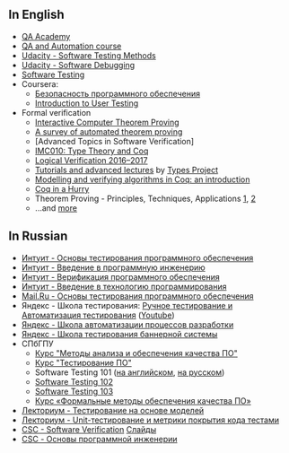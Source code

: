 ## In English

* [QA Academy](https://github.com/TelerikAcademy/QA-Academy)
* [QA and Automation course](https://github.com/HackBulgaria/QA-and-Automation-101)
* [Udacity - Software Testing Methods](https://www.udacity.com/course/software-testing--cs258)
* [Udacity - Software Debugging](https://www.udacity.com/course/software-debugging--cs259)
* [Software Testing](http://compsciclub.ru/courses/softwaretesting/2008-spring/)
* Coursera:
  * [Безопасность программного обеспечения](https://ru.coursera.org/learn/software-security)
  * [Introduction to User Testing](https://ru.coursera.org/learn/ui-testing/lecture/aal6p/introduction-to-user-testing)
* Formal verification
  * [Interactive Computer Theorem Proving](http://adam.chlipala.net/itp/)
  * [A survey of automated theorem proving](http://compsciclub.ru/en/courses/theoremproving/2013-autumn/)
  * [Advanced Topics in Software Verification]
  * [IMC010: Type Theory and Coq](http://www.cs.ru.nl/~freek/courses/tt-2011/)
  * [Logical Verification 2016–2017](http://www.cs.vu.nl//~jbe248/lv2017/)
  * [Tutorials and advanced lectures](http://www.cse.chalmers.se/research/group/logic/Types/tutorials.html) by [Types Project](http://www.cse.chalmers.se/research/group/logic/Types/index.html)
  * [Modelling and verifying algorithms in Coq: an introduction](https://www.di.ens.fr/~zappa/teaching/coq/ecole10/)
  * [Coq in a Hurry](https://cel.archives-ouvertes.fr/file/index/docid/72365/filename/coq-hurry.pdf)
  * Theorem Proving - Principles, Techniques, Applications [1](https://www.cse.unsw.edu.au/~cs4161/16s2/), [2](https://www.cse.unsw.edu.au/~kleing/teaching/thprv-04/index.html)
  * ...and [more](https://coq.inria.fr/cocorico/CoqInTheClassroom)

## In Russian

* [Интуит - Основы тестирования программного обеспечения](http://www.intuit.ru/studies/courses/48/48/info)
* [Интуит - Введение в программную инженерию](http://www.intuit.ru/studies/courses/497/353/info)
* [Интуит - Верификация программного обеспечения](http://www.intuit.ru/studies/courses/1040/209/info)
* [Интуит - Введение в технологию программирования](http://www.intuit.ru/studies/courses/2262/160/info)
* [Mail.Ru - Основы тестирования программного обеспечения](http://universarium.org/course/526)
* Яндекс - Школа тестирования: [Ручное тестирование и Автоматизация тестирования](https://academy.yandex.ru/events/testing/spb-2016/) ([Youtube](https://www.youtube.com/playlist?list=PLJMRN_6MT0JYItlUeor7YRa0r6-lI8MMR))
* [Яндекс - Школа автоматизации процессов разработки](https://academy.yandex.ru/events/testing/spb-2014/)
* [Яндекс - Школа тестирования баннерной системы](https://academy.yandex.ru/events/testing/msk-2014/)
* СПбГПУ
  * [Курс "Методы анализа и обеспечения качества ПО"](http://kspt.icc.spbstu.ru/course/QA)
  * [Курс "Тестирование ПО"](http://kspt.icc.spbstu.ru/2014/course/software-testing)
  * Software Testing 101 ([на английском](http://kspt.ftk.spbstu.ru/media/files/people/akhin/lectures/Software-Testing-101.pdf), [на русском](http://kspt.icc.spbstu.ru/media/files/people/akhin/lectures/Software-Testing-101-ru.pdf))
  * [Software Testing 102](http://kspt.icc.spbstu.ru/media/files/people/akhin/lectures/Software-Testing-102v2.pdf)
  * [Software Testing 103](http://kspt.icc.spbstu.ru/media/files/people/akhin/lectures/Software-Testing-102v3.pdf)
  * [Курс «Формальные методы обеспечения качества ПО»](http://kspt.icc.spbstu.ru/2010/course/quality)
* [Лекториум - Тестирование на основе моделей](https://www.lektorium.tv/course/22774)
* [Лекториум - Unit-тестирование и метрики покрытия кода тестами](https://www.lektorium.tv/lecture/13635)
* [CSC - Software Verification](http://compsciclub.ru/courses/softwareverification/2008-spring/) [Слайды](http://compsciclub.ru/media/slides/modelbasedtesting_2010_spring/2010_04_25_modelbasedtesting_2010_spring_m98ClS2.pdf)
* [CSC - Основы программной инженерии](https://compscicenter.ru/courses/seintro/2012-spring/)
